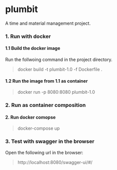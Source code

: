 # plumbit
A time and material management project.

### 1. Run with docker

#### 1.1 Build the docker image
Run the follwoing command in the project directory.
> docker build -t plumbit-1.0  -f Dockerfile .

#### 1.2 Run the image from 1.1 as container
> docker run -p 8080:8080 plumbit-1.0


### 2. Run as container composition

#### 2. Run docker comopse
> docker-compose up


### 3. Test with swagger in the browser
Open the following url in the browser: 
> http://localhost:8080/swagger-ui/#/